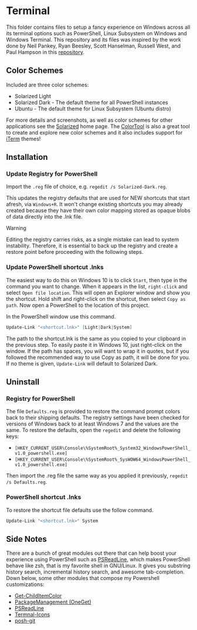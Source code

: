 # Terminal

This folder contains files to setup a fancy experience on Windows across all its terminal options such as PowerShell, Linux Subsystem on Windows and Windows Terminal. This repository and its files was inspired by the work done by Neil Pankey, Ryan Beesley, Scott Hanselman, Russell West, and Paul Hampson in this [repository](https://github.com/neilpa/cmd-colors-solarized). 

## Color Schemes

Included are three color schemes:

* Solarized Light
* Solarized Dark - The default theme for all PowerShell instances
* Ubuntu - The default theme for Linux Subsystem (Ubuntu distro)

For more details and screenshots, as well as color schemes for other applications see the [Solarized](https://ethanschoonover.com/solarized) home page. The [ColorTool](https://github.com/Microsoft/Terminal/tree/master/src/tools/ColorTool) is also a great tool to create and explore new color schemes and it also  includes support for [iTerm](https://github.com/mbadolato/iTerm2-Color-Schemes) themes!

## Installation

### Update Registry for PowerShell

Import the `.reg` file of choice, e.g. `regedit /s Solarized-Dark.reg`.

This updates the registry defaults that are used for NEW shortcuts that start afresh, via `Windows+R`. It won't change existing 
shortcuts you may already created because they have their own color mapping stored as opaque blobs of data directly into the .lnk file.

>[!WARNING]
>
> Editing the registry carries risks, as a single mistake can lead to system instability. Therefore, it is essential to back up the registry and create a restore point before proceeding with the following steps.

### Update PowerShell shortcut .lnks

The easiest way to do this on Windows 10 is to click `Start`, then type in the command you want to change. When it appears in the list, `right-click` and select `Open file location`. This will open an Explorer window and show you the shortcut. Hold shift and right-click on the shortcut, then select `Copy as path`. Now open a PowerShell to the location of this project.

In the PowerShell window use this command.

```PowerShell
Update-Link "<shortcut.lnk>" [Light|Dark|System]
```

The path to the shortcut.lnk is the same as you copied to your clipboard in the previous step. To easily paste it in Windows 10, 
just right-click on the window. If the path has spaces, you will want to wrap it in quotes, but if you followed the recommended 
way to use Copy as path, it will be done for you. If no theme is given, `Update-Link` will default to Solarized Dark. 

## Uninstall

### Registry for PowerShell

The file `Defaults.reg` is provided to restore the command prompt colors back to their shipping defaults. The registry settings have been checked for versions of Windows back to at least Windows 7 and the values are the same. To restore the defaults, open the `regedit` and delete the following keys:

* `[HKEY_CURRENT_USER\Console\%SystemRoot%_System32_WindowsPowerShell_v1.0_powershell.exe]`
* `[HKEY_CURRENT_USER\Console\%SystemRoot%_SysWOW64_WindowsPowerShell_v1.0_powershell.exe]`

Then import the .reg file the same way as you applied it previously, `regedit /s Defaults.reg`.

### PowerShell shortcut .lnks

To restore the shortcut file defaults use the follow command.

```PowerShell
Update-Link "<shortcut.lnk>" System
```

## Side Notes

There are a bunch of great modules out there that can help boost your experience using PowerShell such as [PSReadLine](https://github.com/PowerShell/PSReadLine), which makes PowerShell behave like zsh, that is my favorite shell in GNU/Linux. It gives you substring history search, incremental history search, and awesome tab-completion. Down below, some other modules that compose my Powershell customizations:

* [Get-ChildItemColor](https://github.com/joonro/Get-ChildItemColor)
* [PackageManagement (OneGet)](https://github.com/OneGet/oneget)
* [PSReadLine](https://github.com/PowerShell/PSReadLine)
* [Termnal-Icons](https://github.com/devblackops/Terminal-Icons)
* [posh-git](https://github.com/dahlbyk/posh-git)
